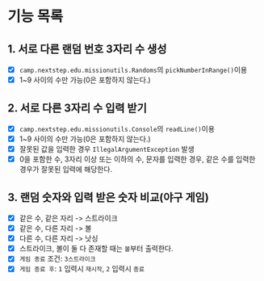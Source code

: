 # 기능 목록
## 1. 서로 다른 랜덤 번호 3자리 수 생성
- [x] `camp.nextstep.edu.missionutils.Randoms`의 `pickNumberInRange()`이용
- [x] 1~9 사이의 수만 가능(0은 포함하지 않는다.)

## 2. 서로 다른 3자리 수 입력 받기
- [x] `camp.nextstep.edu.missionutils.Console`의 `readLine()`이용
- [x] 1~9 사이의 수만 가능(0은 포함하지 않는다.)
- [x] 잘못된 값을 입력한 경우 `IllegalArgumentException` 발생
- [x] 0을 포함한 수, 3자리 이상 또는 이하의 수, 문자를 입력한 경우, 같은 수를 입력한 경우가 잘못된 입력에 해당한다.

## 3. 랜덤 숫자와 입력 받은 숫자 비교(야구 게임)
- [x] 같은 수, 같은 자리 -> 스트라이크
- [x] 같은 수, 다른 자리 -> 볼
- [x] 다른 수, 다른 자리 -> 낫싱
- [x] 스트라이크, 볼이 둘 다 존재할 때는 `볼`부터 출력한다.
- [x] `게임 종료` 조건: `3스트라이크`
- [x] `게임 종료 후`: `1` 입력시 `재시작`, `2` 입력시 `종료`
